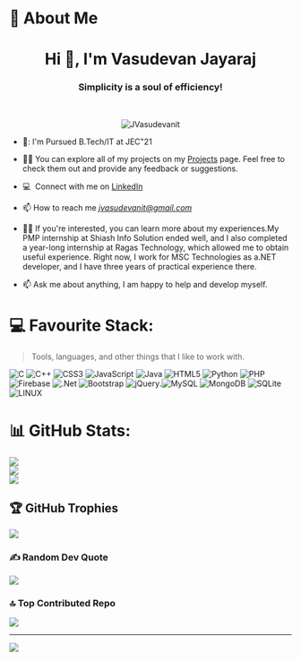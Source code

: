 # 💫 About Me
<h1 align="center">Hi 👋, I'm Vasudevan Jayaraj</h1>
<h3 align="center">Simplicity is a soul of efficiency!</h3><br>
<p align="center"> <img src="https://komarev.com/ghpvc/?username=JVasudevanit&label=Profile%20views&color=0e75b6&style=flat" alt="JVasudevanit" /> </p>

- 🏫:  I'm Pursued B.Tech/IT at JEC"21<br>

* 👨‍💻 You can explore all of my projects on my [Projects](https://github.com/JVasudevanit/JVasudevanit?tab=repositories) page. Feel free to check them out and provide any feedback or suggestions.<br>

*  :computer: &nbsp;Connect with me on [LinkedIn](https://www.linkedin.com/public-profile/settings?trk=d_flagship3_profile_self_view_public_profile) <br>

* 📫 How to reach me *jvasudevanit@gmail.com* <br>

* 👨‍💻 If you're interested, you can learn more about my experiences.My PMP internship at Shiash Info Solution ended well, and I also completed a year-long internship at Ragas Technology, which allowed me to obtain useful experience. Right now, I work for MSC Technologies as a.NET developer, and I have three years of practical experience there.<br>

* 📫  Ask me about anything, I am happy to help and develop myself.

# 💻 Favourite Stack:
> Tools, languages, and other things that I like to work with.<br>

![C](https://img.shields.io/badge/c-%2300599C.svg?style=for-the-badge&logo=c&logoColor=white) ![C++](https://img.shields.io/badge/c++-%2300599C.svg?style=for-the-badge&logo=c%2B%2B&logoColor=white) ![CSS3](https://img.shields.io/badge/css3-%231572B6.svg?style=for-the-badge&logo=css3&logoColor=white) ![JavaScript](https://img.shields.io/badge/javascript-%23323330.svg?style=for-the-badge&logo=javascript&logoColor=%23F7DF1E) ![Java](https://img.shields.io/badge/java-%23ED8B00.svg?style=for-the-badge&logo=java&logoColor=white) ![HTML5](https://img.shields.io/badge/html5-%23E34F26.svg?style=for-the-badge&logo=html5&logoColor=white) ![Python](https://img.shields.io/badge/python-3670A0?style=for-the-badge&logo=python&logoColor=ffdd54) ![PHP](https://img.shields.io/badge/php-%23777BB4.svg?style=for-the-badge&logo=php&logoColor=white) ![Firebase](https://img.shields.io/badge/firebase-%23039BE5.svg?style=for-the-badge&logo=firebase) ![.Net](https://img.shields.io/badge/.NET-5C2D91?style=for-the-badge&logo=.net&logoColor=white) ![Bootstrap](https://img.shields.io/badge/bootstrap-%23563D7C.svg?style=for-the-badge&logo=bootstrap&logoColor=white) ![jQuery](https://img.shields.io/badge/jquery-%230769AD.svg?style=for-the-badge&logo=jquery&logoColor=white).![MySQL](https://img.shields.io/badge/mysql-%2300f.svg?style=for-the-badge&logo=mysql&logoColor=white) ![MongoDB](https://img.shields.io/badge/MongoDB-%234ea94b.svg?style=for-the-badge&logo=mongodb&logoColor=white) ![SQLite](https://img.shields.io/badge/sqlite-%2307405e.svg?style=for-the-badge&logo=sqlite&logoColor=white) ![LINUX](https://img.shields.io/badge/Linux-FCC624?style=for-the-badge&logo=linux&logoColor=black)
# 📊 GitHub Stats:
![](https://github-readme-stats.vercel.app/api?username=JVasudevanit&theme=dark&hide_border=false&include_all_commits=false&count_private=false)<br/>
![](https://github-readme-streak-stats.herokuapp.com/?user=JVasudevanit&theme=dark&hide_border=false)<br/>
![](https://github-readme-stats.vercel.app/api/top-langs/?username=JVasudevanit&theme=dark&hide_border=false&include_all_commits=false&count_private=false&layout=compact)

## 🏆 GitHub Trophies
![](https://github-profile-trophy.vercel.app/?username=JVasudevanit&theme=radical&no-frame=false&no-bg=true&margin-w=4)

### ✍️ Random Dev Quote
![](https://quotes-github-readme.vercel.app/api?type=horizontal&theme=radical)

### 🔝 Top Contributed Repo
![](https://github-contributor-stats.vercel.app/api?username=JVasudevanit&limit=5&theme=dark&combine_all_yearly_contributions=true)

---
[![](https://visitcount.itsvg.in/api?id=JVasudevanit&icon=0&color=0)](https://visitcount.itsvg.in)
